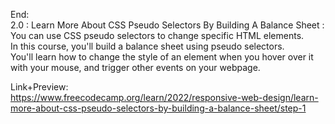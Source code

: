 End: </br>
2.0 : Learn More About CSS Pseudo Selectors By Building A Balance Sheet : </br>
You can use CSS pseudo selectors to change specific HTML elements. </br>
In this course, you'll build a balance sheet using pseudo selectors. </br>
You'll learn how to change the style of an element when you hover over it with your mouse, and trigger other events on your webpage.</br>

Link+Preview:<br>
https://www.freecodecamp.org/learn/2022/responsive-web-design/learn-more-about-css-pseudo-selectors-by-building-a-balance-sheet/step-1
